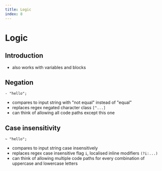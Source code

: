 ```yaml
---
title: Logic
index: 8
---
```

# Logic



## Introduction

- also works with variables and blocks



## Negation

```
- "hello";
```

- compares to input string with "not equal" instead of "equal"
- replaces regex negated character class `[^...]`
- can think of allowing all code paths except this one



## Case insensitivity

```
~ "hello";
```

- compares to input string case insensitively
- replaces regex case insensitive flag `i`, localised inline modifiers `(?i:...)`
- can think of allowing multiple code paths for every combination of uppercase and lowercase letters
